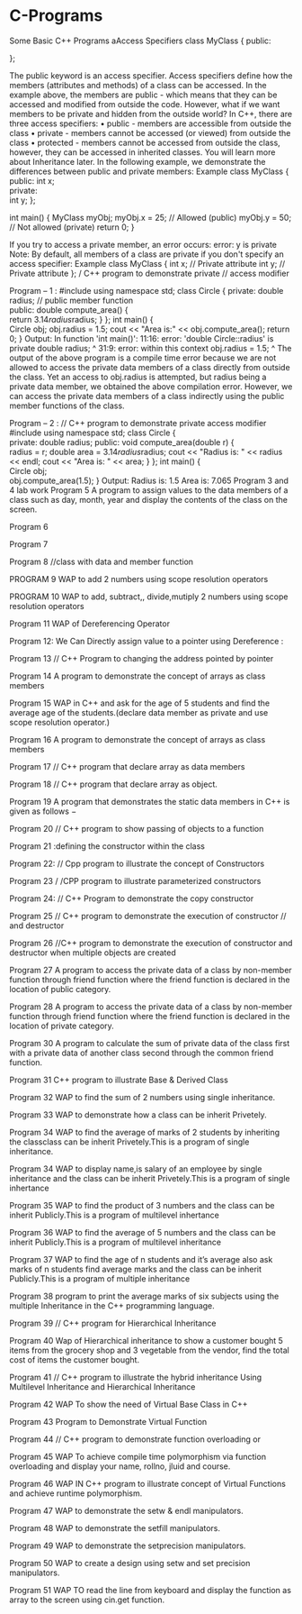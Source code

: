 # C-Programs
Some Basic C++ Programs
aAccess Specifiers
class MyClass { 
  	public:       
    
};

The public keyword is an access specifier. Access specifiers define how the members (attributes and methods) of a class can be accessed. In the example above, the members are public - which means that they can be accessed and modified from outside the code.
However, what if we want members to be private and hidden from the outside world?
In C++, there are three access specifiers:
•	public - members are accessible from outside the class
•	private - members cannot be accessed (or viewed) from outside the class
•	protected - members cannot be accessed from outside the class, however, they can be accessed in inherited classes. You will learn more about Inheritance later.
In the following example, we demonstrate the differences between public and private members:
Example
class MyClass {
  public: int x;    
  private:    
    int y;
};

int main() {
  MyClass myObj;
  myObj.x = 25;  // Allowed (public)
  myObj.y = 50;  // Not allowed (private)
  return 0;
}

If you try to access a private member, an error occurs:
error: y is private
Note: By default, all members of a class are private if you don't specify an access specifier:
Example
class MyClass {
  int x;   // Private attribute
  int y;   // Private attribute
};
/ C++ program to demonstrate private
// access modifier




Program – 1 :
#include<iostream>
using namespace std;
class Circle
{ 
    private:  double radius;
    // public member function    
    public: double  compute_area()
        {   
            return 3.14*radius*radius;
        }
};
int main()
{   
    Circle obj;
    obj.radius = 1.5;
    cout << "Area is:" << obj.compute_area();
    return 0;
}
Output: 
 In function 'int main()':
11:16: error: 'double Circle::radius' is private
         double radius;
                ^
31:9: error: within this context
     obj.radius = 1.5;
         ^
The output of the above program is a compile time error because we are not allowed to access the private data members of a class directly from outside the class. Yet an access to obj.radius is attempted, but radius being a private data member, we obtained the above compilation error. 
However, we can access the private data members of a class indirectly using the public member functions of the class. 

Program – 2 :
// C++ program to demonstrate private  access modifier
#include<iostream>
using namespace std;
class Circle
{   
    private:  double radius;
    public:  void compute_area(double r)
        {   
            radius = r;
            double area = 3.14*radius*radius;
            cout << "Radius is: " << radius << endl;
            cout << "Area is: " << area;
        }
};
int main()
{   
    Circle obj;     
    obj.compute_area(1.5);
}
Output: 
Radius is: 1.5
Area is: 7.065
Program 3 and 4 lab work
Program 5
A program to assign values to the data members of a class such as day, month, year and display the contents of the class on the screen.

Program 6

Program 7

Program 8
//class with data and member function 

PROGRAM 9
WAP to add 2 numbers using scope resolution operators

PROGRAM 10
WAP to add, subtract,, divide,mutiply 2 numbers using scope resolution operators

Program 11 WAP of Dereferencing Operator

Program 12:  We Can Directly assign value to a pointer using Dereference : 

Program 13
// C++ Program to changing the address pointed by pointer

Program 14
A program to demonstrate the concept of arrays as class members

Program 15
WAP in C++ and ask for the age of 5 students and find the average age of the students.(declare data member as private and use scope resolution operator.)

Program 16
A program to demonstrate the concept of arrays as class members

Program 17
// C++ program that declare array as data members

Program 18
// C++ program that declare array as object.

Program  19
A program that demonstrates the static data members in C++ is given as follows −

Program 20
// C++ program to show passing of objects to a function

Program 21 :defining the constructor within the class

Program 22: // Cpp program to illustrate the concept of Constructors

Program 23  / /CPP program to illustrate parameterized constructors

Program 24: // C++ Program  to demonstrate the copy constructor

Program 25
// C++ program to demonstrate the execution of constructor
// and destructor

Program 26
//C++ program to demonstrate the execution of constructor
and destructor when multiple objects are created
 
Program 27
A program to access the private data of a class by non-member function through friend function where the friend function is declared in the location of public category.

Program 28
A program to access the private data of a class by non-member function through friend function where the friend function is declared in the location of private category.

Program 30
A program to calculate the sum of private data of the class first with a private data of another class second through the common friend function.

Program 31  C++ program to illustrate  Base & Derived Class

Program 32
WAP to find the sum of 2 numbers using single inheritance.

Program 33
WAP to demonstrate how a class can be inherit Privetely.

Program 34
WAP to  find the average of marks of 2 students by inheriting the classclass can be inherit Privetely.This is a program of single inheritance.

Program 34
WAP to display name,is salary of an employee   by single inheritance and the class can be inherit Privetely.This is a program of single inhertance

Program 35
WAP to find the product of 3 numbers and the class can be inherit Publicly.This is a program of multilevel inhertance

Program 36
WAP to find the average of 5 numbers and the class can be inherit Publicly.This is a program of multilevel inheritance

Program 37
WAP to find the age of n students and it’s  average also ask marks of n students  find average marks and the class can be inherit Publicly.This is a program of multiple inheritance

Program 38
program to print the average marks of six subjects using the multiple Inheritance in the C++ programming language.

Program 39
// C++ program for Hierarchical Inheritance  

Program 40
Wap of Hierarchical inheritance to show a customer bought 5 items from the grocery shop and 3 vegetable from the vendor, find the total cost of items the customer bought. 

Program 41
// C++ program to illustrate the hybrid inheritance Using Multilevel Inheritance and Hierarchical Inheritance 

Program 42
WAP To show the need of Virtual Base Class in C++ 

Program 43 Program to Demonstrate Virtual Function

Program 44
// C++ program to demonstrate function overloading or

Program 45
WAP To achieve compile time polymorphism via function overloading and display your name, rollno, jluid and course.

Program 46
WAP IN C++ program to illustrate concept of Virtual Functions and achieve runtime polymorphism.

Program 47
WAP to demonstrate the  setw  & endl manipulators.

Program 48
WAP to demonstrate the  setfill manipulators.

Program 49
WAP to demonstrate the  setprecision manipulators.

Program 50
WAP  to create a design using setw and set precision manipulators.

Program 51
WAP TO read the line from keyboard and display the function as array to the screen using cin.get function.
